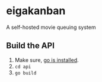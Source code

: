 # eigakanban

A self-hosted movie queuing system

## Build the API

1. Make sure, [go is installed](https://go.dev/doc/install).
2. `cd api`
3. `go build`
